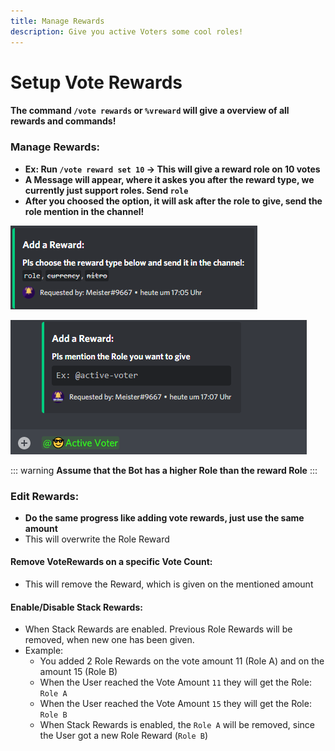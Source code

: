 ```yaml
---
title: Manage Rewards
description: Give you active Voters some cool roles!
---
```

# Setup Vote Rewards

#### The command `/vote rewards` or `%vreward` will give a overview of all rewards and commands!

### Manage Rewards:
<command message = "%votereward set <voteamount>" slash = "/vote rewards set [voteamount]" description = "Adds a VoteReward(Role) on the given voteamount, which is given when user reached the voteamount." permissions = "MANAGE_SERVER"/>

- **Ex: Run `/vote reward set 10` -> This will give a reward role on 10 votes**
- **A Message will appear, where it askes you after the reward type, we currently just support roles. Send `role`**
- **After you choosed the option, it will ask after the role to give, send the role mention in the channel!**

![](/assets/image%20%2830%29.png)

![](/assets/image%20%2825%29.png)

::: warning 
**Assume that the Bot has a higher Role than the reward Role**
:::

### Edit Rewards:
- **Do the same progress like adding vote rewards, just use the same amount**
- This will overwrite the Role Reward

#### Remove VoteRewards on a specific Vote Count:
- This will remove the Reward, which is given on the mentioned amount
<command message = "%votereward remove voteamount" slash = "/vote rewards remove [voteamunt]" description = "Removes the VoteReward from the Vote Amount" permissions = "MANAGE_SERVER"/>

#### Enable/Disable Stack Rewards:
- When Stack Rewards are enabled. Previous Role Rewards will be removed, when new one has been given.
- Example:
   - You added 2 Role Rewards on the vote amount 11 (Role A) and on the amount 15 (Role B)
   - When the User reached the Vote Amount `11` they will get the Role: `Role A`
   - When the User reached the Vote Amount `15` they will get the Role: `Role B`
   - When Stack Rewards is enabled, the `Role A` will be removed, since the User got a new Role Reward (`Role B`)
<command message = "%votereward stack enable/disable" slash = "/vote rewards stack [status]" description = "Enables/Disables Stack Rewards. When Stack Rewards are enabled. Previous Role Rewards will be removed, when new one has been given." permissions = "MANAGE_SERVER"/>

